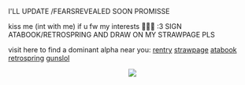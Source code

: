 I'LL UPDATE /FEARSREVEALED SOON PROMISSE

kiss me (int with me) if u fw my interests 🐺💕🎀 :3 SIGN ATABOOK/RETROSPRING AND DRAW ON MY STRAWPAGE PLS

visit here to find a dominant alpha near you:
[rentry](https://rentry.co/bulletwound) [strawpage](https://fated.straw.page) [atabook](https://tokki.atabook.org) [retrospring](https://retrospring.net/@yorunix) [gunslol](https://guns.lol/yorunix)

<p align="center">
  <img src="https://files.catbox.moe/k9q965.png">
</p>
